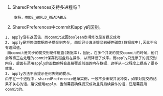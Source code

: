 
1. SharedPreferences支持多进程吗？

```
    支持，MODE_WORLD_READABLE

```

2. SharedPreferences中commit和apply的区别。
```
1. apply没有返回值，而commit返回boolean表明修改是否提交成功 
2. apply是将修改数据原子提交到内存, 而后异步真正提交到硬件磁盘(数据库中),因此不会有返回值，
 而commit是同步的提交到硬件磁盘(数据库)，因此，在多个并发的提交commit的时候，他们会等待正在处理的commit保存到磁盘后在操作，从而降低了效率。而apply只是原子的提交到内容，后面有调用apply的函数的将会直接覆盖前面的内存数据，这样从一定程度上提高了很多效率。 
3. apply方法不会提示任何失败的提示。 
由于在一个进程中，sharedPreference是单实例，一般不会出现并发冲突，如果对提交的结果不关心的话，建议使用apply，当然需要确保提交成功且有后续操作的话，还是需要用commit的。
```
